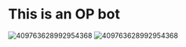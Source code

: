 # This is an OP bot
![409763628992954368](https://user-images.githubusercontent.com/80011281/112496923-83efc000-8d5b-11eb-9bbd-d0342777acf5.gif)
![409763628992954368](https://encrypted-tbn0.gstatic.com/images?q=tbn:ANd9GcQrRyjDl8C3E1cVSe_kw3iWxSKfnUwEH4W6CA&usqp=CAU)

